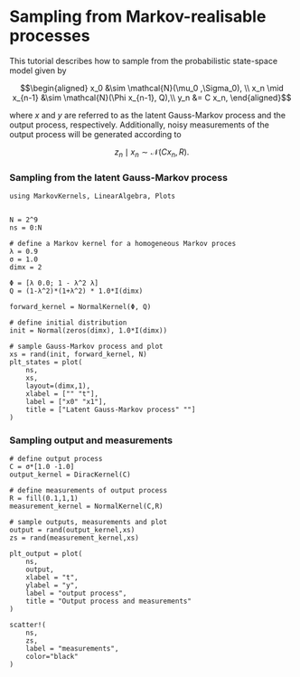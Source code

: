 # Sampling from Markov-realisable processes

This tutorial describes how to sample from the probabilistic state-space model given by

```math
\begin{aligned}
x_0 &\sim \mathcal{N}(\mu_0 ,\Sigma_0), \\
x_n \mid x_{n-1} &\sim \mathcal{N}(\Phi  x_{n-1}, Q),\\
y_n &= C x_n,
\end{aligned}
```

where $x$ and $y$ are referred to as the latent Gauss-Markov process and the output process, respectively.
Additionally, noisy measurements of the output process will be generated according to

```math
z_n \mid x_n \sim \mathcal{N}(Cx_n,R).
```


### Sampling from the latent Gauss-Markov process
```@example 1
using MarkovKernels, LinearAlgebra, Plots


N = 2^9
ns = 0:N

# define a Markov kernel for a homogeneous Markov proces
λ = 0.9
σ = 1.0
dimx = 2

Φ = [λ 0.0; 1 - λ^2 λ]
Q = (1-λ^2)*(1+λ^2) * 1.0*I(dimx)

forward_kernel = NormalKernel(Φ, Q)

# define initial distribution
init = Normal(zeros(dimx), 1.0*I(dimx))

# sample Gauss-Markov process and plot
xs = rand(init, forward_kernel, N)
plt_states = plot(
    ns,
    xs,
    layout=(dimx,1),
    xlabel = ["" "t"],
    label = ["x0" "x1"],
    title = ["Latent Gauss-Markov process" ""]
)
```

### Sampling output and measurements
```@example 1
# define output process
C = σ*[1.0 -1.0]
output_kernel = DiracKernel(C)

# define measurements of output process
R = fill(0.1,1,1)
measurement_kernel = NormalKernel(C,R)

# sample outputs, measurements and plot
output = rand(output_kernel,xs)
zs = rand(measurement_kernel,xs)

plt_output = plot(
    ns,
    output,
    xlabel = "t",
    ylabel = "y",
    label = "output process",
    title = "Output process and measurements"
)

scatter!(
    ns,
    zs,
    label = "measurements",
    color="black"
)
```
